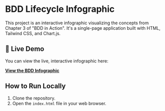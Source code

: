 # BDD Lifecycle Infographic

This project is an interactive infographic visualizing the concepts from Chapter 3 of "BDD in Action". It's a single-page application built with HTML, Tailwind CSS, and Chart.js.

## 🚀 Live Demo

You can view the live, interactive infographic here:

**[View the BDD Infographic](https://github.com/aghazadehm/TrainTimetables/index.html)**

## How to Run Locally

1. Clone the repository.
2. Open the `index.html` file in your web browser.